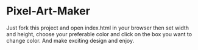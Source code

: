 # Pixel-Art-Maker
Just fork this project and open index.html in your browser then set width and height, choose your preferable color and 
click on the box you want to change color. And make exciting design and enjoy.
